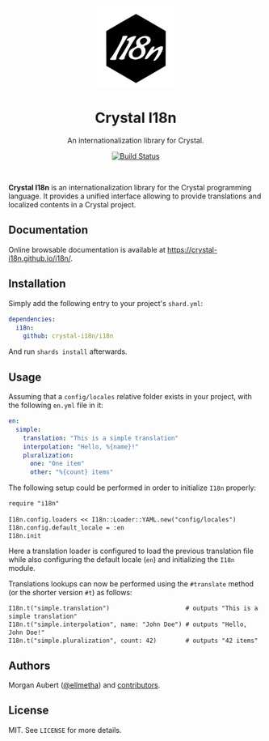 <p align="center"><img src="docs/src/.vuepress/public/assets/img/logo.svg" width="150px;"></p>
<h1 align="center">Crystal I18n</h1>
<p align="center">An internationalization library for Crystal.</p>
<p align="center">
  <a href="https://github.com/crystal-i18n/i18n/actions?query=branch%3Amaster+workflow%3ACI">
    <img alt="Build Status" src="https://github.com/crystal-i18n/i18n/workflows/CI/badge.svg" />
  </a>
</p>

<br />

**Crystal I18n** is an internationalization library for the Crystal programming language. It provides a unified interface 
allowing to provide translations and localized contents in a Crystal project.

## Documentation

Online browsable documentation is available at https://crystal-i18n.github.io/i18n/.

## Installation

Simply add the following entry to your project's `shard.yml`:

```yaml
dependencies:
  i18n:
    github: crystal-i18n/i18n
```

And run `shards install` afterwards.

## Usage

Assuming that a `config/locales` relative folder exists in your project, with the following `en.yml` file in it:

```yaml
en:
  simple:
    translation: "This is a simple translation"
    interpolation: "Hello, %{name}!"
    pluralization:
      one: "One item"
      other: "%{count} items"
```

The following setup could be performed in order to initialize `I18n` properly:

```crystal
require "i18n"

I18n.config.loaders << I18n::Loader::YAML.new("config/locales")
I18n.config.default_locale = :en
I18n.init
```

Here a translation loader is configured to load the previous translation file while also configuring the default locale 
(`en`) and initializing the `I18n` module.

Translations lookups can now be performed using the `#translate` method (or the shorter version `#t`) as follows:

```crystal
I18n.t("simple.translation")                     # outputs "This is a simple translation"
I18n.t("simple.interpolation", name: "John Doe") # outputs "Hello, John Doe!"
I18n.t("simple.pluralization", count: 42)        # outputs "42 items"
```

## Authors

Morgan Aubert ([@ellmetha](https://github.com/ellmetha>`)) and 
[contributors](https://github.com/crystal-i18n/i18n/contributors).

## License

MIT. See ``LICENSE`` for more details.
